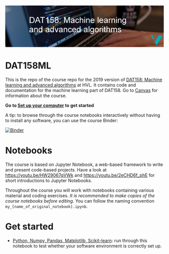 ![DAT158 logo](./assets/DAT158-logo.png)

# DAT158ML
This is the repo of the course repo for the 2019 version of [DAT158: Machine learning and advanced algorithms](https://www.hvl.no/en/studies-at-hvl/study-programmes/course/dat158) at HVL. It contains code and documentation for the machine learning part of DAT158. Go to [Canvas](https://hvl.instructure.com/courses/9086) for information about the course.


**Go to [Set up your computer](setup.md) to get started**

A tip: to browse through the course notebooks interactively without having to install any software, you can use the course Binder:

[![Binder](https://mybinder.org/badge_logo.svg)](https://mybinder.org/v2/gh/alu042/DAT158ML/master)

# Notebooks
The course is based on Jupyter Notebook, a web-based framework to write and present code-based projects. Have a look at https://youtu.be/HW29067qVWk and https://youtu.be/2eCHD6f_phE for short introductions to Jupyter Notebooks.

Throughout the course you will work with notebooks containing various material and coding exercises. _It is recommended to make copies of the course notebooks before editing_. You can follow the naming convention `my_[name_of_original_notebook].ipynb`.

# Get started
* [Python, Numpy, Pandas, Matplotlib, Scikit-learn](notebooks/0.0-test.ipynb): run through this notebook to test whether your software environment is correctly set up. 
